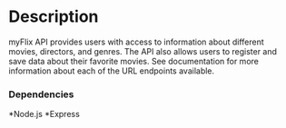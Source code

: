# **Description**

myFlix API provides users with access to information about different movies, directors, and genres. The API also allows users to register and save data about their favorite movies. See documentation for more information about each of the URL endpoints available.

### **Dependencies**

*Node.js
*Express
